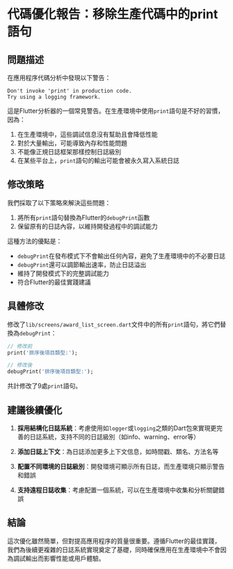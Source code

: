 # 代碼優化報告：移除生產代碼中的print語句

## 問題描述

在應用程序代碼分析中發現以下警告：

```
Don't invoke 'print' in production code.
Try using a logging framework.
```

這是Flutter分析器的一個常見警告。在生產環境中使用`print`語句是不好的習慣，因為：

1. 在生產環境中，這些調試信息沒有幫助且會降低性能
2. 對於大量輸出，可能導致內存和性能問題
3. 不能像正規日誌框架那樣控制日誌級別
4. 在某些平台上，`print`語句的輸出可能會被永久寫入系統日誌

## 修改策略

我們採取了以下策略來解決這些問題：

1. 將所有`print`語句替換為Flutter的`debugPrint`函數
2. 保留原有的日誌內容，以維持開發過程中的調試能力

這種方法的優點是：

- `debugPrint`在發布模式下不會輸出任何內容，避免了生產環境中的不必要日誌
- `debugPrint`還可以調節輸出速率，防止日誌溢出
- 維持了開發模式下的完整調試能力
- 符合Flutter的最佳實踐建議

## 具體修改

修改了`lib/screens/award_list_screen.dart`文件中的所有`print`語句，將它們替換為`debugPrint`：

```dart
// 修改前
print('排序後項目類型:');

// 修改後
debugPrint('排序後項目類型:');
```

共計修改了9處`print`語句。

## 建議後續優化

1. **採用結構化日誌系統**：考慮使用如`logger`或`logging`之類的Dart包來實現更完善的日誌系統，支持不同的日誌級別（如info、warning、error等）

2. **添加日誌上下文**：為日誌添加更多上下文信息，如時間戳、類名、方法名等

3. **配置不同環境的日誌級別**：開發環境可顯示所有日誌，而生產環境只顯示警告和錯誤

4. **支持遠程日誌收集**：考慮配置一個系統，可以在生產環境中收集和分析關鍵錯誤

## 結論

這次優化雖然簡單，但對提高應用程序的質量很重要。遵循Flutter的最佳實踐，我們為後續更複雜的日誌系統實現奠定了基礎，同時確保應用在生產環境中不會因為調試輸出而影響性能或用戶體驗。 